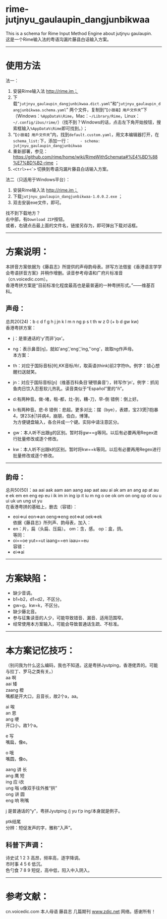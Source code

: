 # rime-jutjnyu_gaulaupin_dangjunbikwaa  
This is a schema for Rime Input Method Engine about jutjnyu gaulaupin.  
这是一个Rime输入法的粤语沟漏片藤县白话输入方案。  
  
-----------------------------------  
# 使用方法  
法一：  
1. 安装Rime输入法 http://rime.im；  
1. 下载“`jutjnyu_gaulaupin_dangjunbikwaa.dict.yaml`”和“`jutjnyu_gaulaupin_dangjunbikwaa.schema.yaml`” 两个文件，复制到“`【小狼毫】用戶文件夾`”下（Windows：`%AppData%\Rime`，Mac：`~/Library/Rime`，Linux：`~/.config/ibus/rime/`）（找不到？Windows的话，点击左下角开始按钮，搜索框输入`%AppData%\Rime`即可找到。）；  
1. “`【小狼毫】用戶文件夾`”内，找到`default.custom.yaml`，用文本编辑器打开，在	`schema_list:`下，添加一行：
`    - schema: jutjnyu_gaulaupin_dangjunbikwaa`  
1. 重新部署，参见：https://github.com/rime/home/wiki/RimeWithSchemata#%E4%BD%88%E7%BD%B2-rime ；  
1. `<Ctrl>`+``<`>`` 切换到粤语沟漏片藤县白话输入方案。  
  
法二（只适用于Windows平台）：  
1. 安装Rime输入法 http://rime.im；  
1. 下载`jutjnyu_gaulaupin_dangjunbikwaa-1.0.0.2.exe` ；  
1. 双击安装exe文件，即可。  
  
  
找不到下载地方？  
右中部，有`Download ZIP`按钮。  
或者，右键点击最上面的文件名，链接另存为，即可弹出下载对话框。  
  
  
-----------------------------------  
# 方案说明：  
本拼音方案依据为《藤县志》所提供的声母韵母表。拼写方法借鉴《香港语言学学会粤语拼音方案》并稍作增删。读音参考母语和广府片标准音（cn.voicedic.com）。  
香港粤拼方案是“目前标准化程度最高也是最普遍的一种粤拼形式。”——维基百科。  
## 声母：  
总共20(24)：b c d f g h j jn k l m n ng p s t th w z 0 (+ b d gw kw)  
香港粤拼方案：  
-  j：是普通话的'y'而非'jqx'。  
-  ng：表示鼻音[ŋ]，就如'ang','eng','ing,''ong'，故取ng作声母。  
本方案：  
-  th：对应于国际音标[θ],KK音标/θ/，取英语(think)前2字符th。例字：锁心想醒扫送就笑。  
-  jn：对应于国际音标[ɲ]（维基百科条目‘硬颚鼻音’），转写作'jn'。例字：抓闰鱼肉日饮入忍惹软儿热乳。读音类似于“Español”里的“ñ”。  
  
-  d:有两种音。做-堵，租-都，灶-到，糟-刀，早-倒 错例：倒上好。  
-  b:有两种音。悲-B  错例：悲超。更多对比：摆（bye），表嫖，宝23煲|1抱暴4，饼23冰|1并病4，崩朋，伯白，博薄。  
    为方便键盘输入，各合并成一个键。实际中请注意区分。  
-  gw：本人听不出跟g的区别。暂时将gw==g等同。以后有必要再用Regex进行批量修改或逐个修改。  
-  kw：本人听不出跟k的区别。暂时将kw==k等同。以后有必要再用Regex进行批量修改或逐个修改。

-----------------------------------  
## 韵母：  
总共50(50)：aa aai aak aam aan aang aap aat aau ai ak am an ang ap at au e ek em en eng ep eu i ik im in ing ip it iu m ng o oe ok om on ong op ot ou u ui uk un ung ut yu  
在香港粤拼的基础上，删去（容错）：  
-  eoi=>ui eon=>an oeng=>eng eot=>at oek=>ek  
依据《藤县志》所列声、韵母表，加入：  
-  en：片，扁（头扁、压扁）。 om：含，感。 op：盒，鸽。  
等同：  
-  oi==oe yut==ut iaang==en iaau==eu  
容错：  
-  ei=>ai  
  
-----------------------------------  
# 方案缺陷：  
- 缺少音调。  
- b1=b2，d1=d2，不区分。  
- gw=g，kw=k，不区分。  
- 缺少藤北音。  
- 参与征集读音的人少，可能导致错音、漏音、适用范围窄。  
- 经常使用本方案输入，可能会导致普通话生疏、不标准。  
  
-----------------------------------  
# 本方案记忆技巧：  
（别问我为什么这么编码，我也不知道。这是粤拼Jyutping，香港佬弄的。可能与拉丁、罗马之类有关。）  
 aa   啊  
 aai  矮  
zaang 橙  
嘴都是开大口，且音长，故2个a，aa。  
  
ai  唉  
an  恩  
ang 哽  
开口小，故1个a。  
  
e 写  
嘴扁，像e。  
  
o 哦  
嘴圆，像o。  
  
aang 讲 长  
 ang 鹰 短  
 ing 应 i衣  
 ung 嗡 u像双手往外推“拱”  
 ong 讲 圆  
 eng 响 咧嘴  
  
j 是普通话的“y”，粤拼Jyutping /j yu t‘p ing/本身就是例子。  
  
ptk结尾  
分辨：短促发声的字，雅称“入声”。  
  
  
## 科普下声调：  
  
诗史试 1 2 3 高昂，频率高，逐字降调。  
市时事 4 5 6 低沉。  
色勺食 7 8 9 短促，高中低，阳入中入阴入。  
  
-----------------------------------  
# 参考文献：  
cn.voicedic.com 本人母语 藤县志 几篇期刊 www.zdic.net 网络。感谢所有！  
